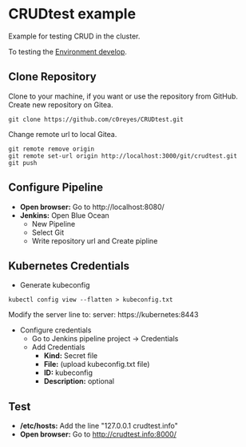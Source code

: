 # CRUDtest example

Example for testing CRUD in the cluster.

To testing the [Environment develop](https://github.com/c0reyes/envdev).

## Clone Repository

Clone to your machine, if you want or use the repository from GitHub. Create new repository on Gitea.

```
git clone https://github.com/c0reyes/CRUDtest.git
```

Change remote url to local Gitea.

```
git remote remove origin
git remote set-url origin http://localhost:3000/git/crudtest.git
git push
```

## Configure Pipeline

- **Open browser:** Go to http://localhost:8080/
- **Jenkins:** Open Blue Ocean
    - New Pipeline
    - Select Git
    - Write repository url and Create pipline

## Kubernetes Credentials

- Generate kubeconfig

```
kubectl config view --flatten > kubeconfig.txt
```

Modify the server line to: server: https://kubernetes:8443

- Configure credentials
    - Go to Jenkins pipeline project -> Credentials
    - Add Credentials
        - **Kind:** Secret file
        - **File:** (upload kubeconfig.txt file)
        - **ID:** kubeconfig
        - **Description:** optional

## Test

- **/etc/hosts:** Add the line "127.0.0.1 crudtest.info"
- **Open browser:** Go to http://crudtest.info:8000/
